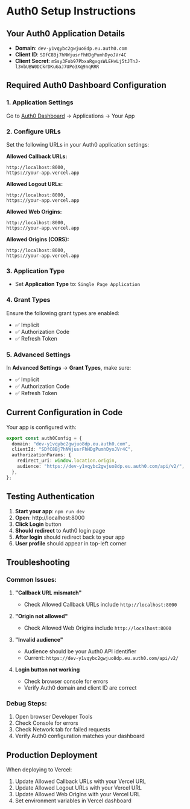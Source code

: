 # Auth0 Setup Instructions

## Your Auth0 Application Details
- **Domain**: `dev-y1vqybc2gwjuo8dp.eu.auth0.com`
- **Client ID**: `SDfC8Bj7hNWjusrFhHDgPumhDyoJVr4C`
- **Client Secret**: `mSsy3Fob97PbxaRgxgsWLEHvLj5tJTnJ-l3vbUBW0DCkrDKuGaJ7UPo3Xq9nqRRR`

## Required Auth0 Dashboard Configuration

### 1. Application Settings
Go to [Auth0 Dashboard](https://manage.auth0.com/) → Applications → Your App

### 2. Configure URLs
Set the following URLs in your Auth0 application settings:

**Allowed Callback URLs:**
```
http://localhost:8000,
https://your-app.vercel.app
```

**Allowed Logout URLs:**
```
http://localhost:8000,
https://your-app.vercel.app
```

**Allowed Web Origins:**
```
http://localhost:8000,
https://your-app.vercel.app
```

**Allowed Origins (CORS):**
```
http://localhost:8000,
https://your-app.vercel.app
```

### 3. Application Type
- Set **Application Type** to: `Single Page Application`

### 4. Grant Types
Ensure the following grant types are enabled:
- ✅ Implicit
- ✅ Authorization Code
- ✅ Refresh Token

### 5. Advanced Settings
In **Advanced Settings** → **Grant Types**, make sure:
- ✅ Implicit
- ✅ Authorization Code
- ✅ Refresh Token

## Current Configuration in Code

Your app is configured with:
```typescript
export const auth0Config = {
  domain: "dev-y1vqybc2gwjuo8dp.eu.auth0.com",
  clientId: "SDfC8Bj7hNWjusrFhHDgPumhDyoJVr4C",
  authorizationParams: {
    redirect_uri: window.location.origin,
    audience: "https://dev-y1vqybc2gwjuo8dp.eu.auth0.com/api/v2/",
  },
};
```

## Testing Authentication

1. **Start your app**: `npm run dev`
2. **Open**: http://localhost:8000
3. **Click Login** button
4. **Should redirect** to Auth0 login page
5. **After login** should redirect back to your app
6. **User profile** should appear in top-left corner

## Troubleshooting

### Common Issues:

1. **"Callback URL mismatch"**
   - Check Allowed Callback URLs include `http://localhost:8000`

2. **"Origin not allowed"**
   - Check Allowed Web Origins include `http://localhost:8000`

3. **"Invalid audience"**
   - Audience should be your Auth0 API identifier
   - Current: `https://dev-y1vqybc2gwjuo8dp.eu.auth0.com/api/v2/`

4. **Login button not working**
   - Check browser console for errors
   - Verify Auth0 domain and client ID are correct

### Debug Steps:
1. Open browser Developer Tools
2. Check Console for errors
3. Check Network tab for failed requests
4. Verify Auth0 configuration matches your dashboard

## Production Deployment
When deploying to Vercel:
1. Update Allowed Callback URLs with your Vercel URL
2. Update Allowed Logout URLs with your Vercel URL  
3. Update Allowed Web Origins with your Vercel URL
4. Set environment variables in Vercel dashboard